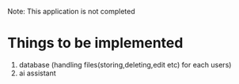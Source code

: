 Note: This application is not completed

# Things to be implemented
1. database (handling files(storing,deleting,edit etc) for each users)
2. ai assistant 